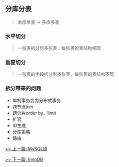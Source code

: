 ## 分库分表

> 单库单表 -> 多库多表

### 水平切分

> 一张表拆分到多张表，每张表的表结构相同

### 垂直切分

> 一张表的字段拆分到多张表，每张表的表结构不同

### 拆分带来的问题

* 单机事务变为分布式事务
* 跨节点join
* 跨分片order by、limit
* 扩容
* ID生成
* 分库策略
* 路由


[<< 上一篇: MySQL锁](9-数据库/MySQL锁.md)

[>> 下一篇: InnoDB](9-数据库/InnoDB.md)
